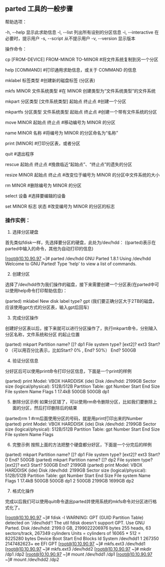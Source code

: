 ## parted 工具的一般步骤

帮助选项：

-h, --help                    显示此求助信息 
-l, --list                    列出所有设别的分区信息
-i, --interactive             在必要时，提示用户 
-s, --script                  从不提示用户 
-v, --version                 显示版本

操作命令：

cp [FROM-DEVICE] FROM-MINOR TO-MINOR           #将文件系统复制到另一个分区 

help [COMMAND]                                 #打印通用求助信息，或关于 COMMAND 的信息 

mklabel 标签类型                               #创建新的磁盘标签 (分区表) 

mkfs MINOR 文件系统类型                        #在 MINOR 创建类型为“文件系统类型”的文件系统 

mkpart 分区类型 [文件系统类型] 起始点 终止点   #创建一个分区 

mkpartfs 分区类型 文件系统类型 起始点 终止点   #创建一个带有文件系统的分区 

move MINOR 起始点 终止点                       #移动编号为 MINOR 的分区 

name MINOR 名称                                #将编号为 MINOR 的分区命名为“名称” 

print [MINOR]                                  #打印分区表，或者分区 

quit                                           #退出程序 

rescue 起始点 终止点                           #挽救临近“起始点”、“终止点”的遗失的分区 

resize MINOR 起始点 终止点                     #改变位于编号为 MINOR 的分区中文件系统的大小 

rm MINOR                                       #删除编号为 MINOR 的分区 

select 设备                                    #选择要编辑的设备 

set MINOR 标志 状态                            #改变编号为 MINOR 的分区的标志




### 操作实例：

1. 选择分区硬盘

首先类似fdisk一样，先选择要分区的硬盘，此处为/dev/hdd： ((parted)表示在parted中输入的命令，其他为自动打印的信息)

[root@10.10.90.97 ~]# parted /dev/hdd
GNU Parted 1.8.1
Using /dev/hdd
Welcome to GNU Parted! Type 'help' to view a list of commands.


2. 创建分区

选择了/dev/hdd作为我们操作的磁盘，接下来需要创建一个分区表(在parted中可以使用help命令打印帮助信息)：

(parted) mklabel
New disk label type? gpt    (我们要正确分区大于2TB的磁盘，应该使用gpt方式的分区表，输入gpt后回车)


3. 完成分区操作

创建好分区表以后，接下来就可以进行分区操作了，执行mkpart命令，分别输入分区名称，文件系统和分区 的起止位置

(parted) mkpart
Partition name? []? dp1
File system type? [ext2]? ext3
Start? 0           （可以用百分比表示，比如Start? 0% , End? 50%）
End? 500GB


4. 验证分区信息

分好区后可以使用print命令打印分区信息，下面是一个print的样例

(parted) print
Model: VBOX HARDDISK (ide)
Disk /dev/hdd: 2199GB
Sector size (logical/physical): 512B/512B
Partition Table: gpt
Number Start End Size File system Name Flags
1 17.4kB 500GB 500GB dp1


5. 删除分区示例
如果分区错了，可以使用rm命令删除分区，比如我们要删除上面的分区，然后打印删除后的结果

(parted)rm 1               #rm后面使用分区的号码，就是用print打印出来的Number
(parted) print
Model: VBOX HARDDISK (ide)
Disk /dev/hdd: 2199GB
Sector size (logical/physical): 512B/512B
Partition Table: gpt
Number Start End Size File system Name Flags


6. 完整示例
按照上面的方法把整个硬盘都分好区，下面是一个分完后的样例

(parted) mkpart
Partition name? []? dp1
File system type? [ext2]? ext3
Start? 0
End? 500GB
(parted) mkpart
Partition name? []? dp2
File system type? [ext2]? ext3
Start? 500GB
End? 2199GB
(parted) print
Model: VBOX HARDDISK (ide)
Disk /dev/hdd: 2199GB
Sector size (logical/physical): 512B/512B
Partition Table: gpt
Number Start End Size File system Name Flags
1 17.4kB 500GB 500GB dp1
2 500GB 2199GB 1699GB dp2


7. 格式化操作

完成以后我们可以使用quit命令退出parted并使用系统的mkfs命令对分区进行格式化了。

[root@10.10.90.97 ~]# fdisk -l
WARNING: GPT (GUID Partition Table) detected on '/dev/hdd'! The util fdisk doesn't support GPT. Use GNU Parted.
Disk /dev/hdd: 2199.0 GB, 2199022206976 bytes
255 heads, 63 sectors/track, 267349 cylinders
Units = cylinders of 16065 * 512 = 8225280 bytes
Device Boot Start End Blocks Id System
/dev/hdd1 1 267350 2147482623+ ee EFI GPT
[root@10.10.90.97 ~]# mkfs.ext3 /dev/hdd1
[root@10.10.90.97 ~]# mkfs.ext3 /dev/hdd2
[root@10.10.90.97 ~]# mkdir /dp1 /dp2
[root@10.10.90.97 ~]# mount /dev/hdd1 /dp1
[root@10.10.90.97 ~]# mount /dev/hdd2 /dp2
